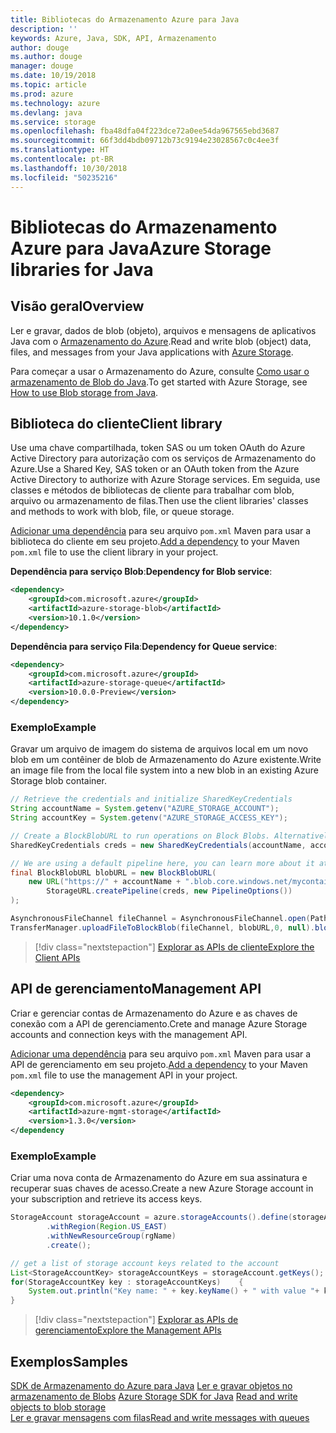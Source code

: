 ```yaml
---
title: Bibliotecas do Armazenamento Azure para Java
description: ''
keywords: Azure, Java, SDK, API, Armazenamento
author: douge
ms.author: douge
manager: douge
ms.date: 10/19/2018
ms.topic: article
ms.prod: azure
ms.technology: azure
ms.devlang: java
ms.service: storage
ms.openlocfilehash: fba48dfa04f223dce72a0ee54da967565ebd3687
ms.sourcegitcommit: 66f3dd4bdb09712b73c9194e23028567c0c4ee3f
ms.translationtype: HT
ms.contentlocale: pt-BR
ms.lasthandoff: 10/30/2018
ms.locfileid: "50235216"
---
```

# <a name="azure-storage-libraries-for-java"></a><span data-ttu-id="b4ea8-103">Bibliotecas do Armazenamento Azure para Java</span><span class="sxs-lookup"><span data-stu-id="b4ea8-103">Azure Storage libraries for Java</span></span>

## <a name="overview"></a><span data-ttu-id="b4ea8-104">Visão geral</span><span class="sxs-lookup"><span data-stu-id="b4ea8-104">Overview</span></span>

<span data-ttu-id="b4ea8-105">Ler e gravar, dados de blob (objeto), arquivos e mensagens de aplicativos Java com o [Armazenamento do Azure](/azure/storage/storage-introduction).</span><span class="sxs-lookup"><span data-stu-id="b4ea8-105">Read and write blob (object) data, files, and messages from your Java applications with [Azure Storage](/azure/storage/storage-introduction).</span></span>

<span data-ttu-id="b4ea8-106">Para começar a usar o Armazenamento do Azure, consulte [Como usar o armazenamento de Blob do Java](/azure/storage/blobs/storage-quickstart-blobs-java-v10).</span><span class="sxs-lookup"><span data-stu-id="b4ea8-106">To get started with Azure Storage, see [How to use Blob storage from Java](/azure/storage/blobs/storage-quickstart-blobs-java-v10).</span></span>

## <a name="client-library"></a><span data-ttu-id="b4ea8-107">Biblioteca do cliente</span><span class="sxs-lookup"><span data-stu-id="b4ea8-107">Client library</span></span>

<span data-ttu-id="b4ea8-108">Use uma chave compartilhada, token SAS ou um token OAuth do Azure Active Directory para autorização com os serviços de Armazenamento do Azure.</span><span class="sxs-lookup"><span data-stu-id="b4ea8-108">Use a Shared Key, SAS token or an OAuth token from the Azure Active Directory to authorize with Azure Storage services.</span></span> <span data-ttu-id="b4ea8-109">Em seguida, use classes e métodos de bibliotecas de cliente para trabalhar com blob, arquivo ou armazenamento de filas.</span><span class="sxs-lookup"><span data-stu-id="b4ea8-109">Then use the client libraries' classes and methods to work with blob, file, or queue storage.</span></span> 

<span data-ttu-id="b4ea8-110">[Adicionar uma dependência](https://maven.apache.org/guides/getting-started/index.html#How_do_I_use_external_dependencies) para seu arquivo `pom.xml` Maven para usar a biblioteca do cliente em seu projeto.</span><span class="sxs-lookup"><span data-stu-id="b4ea8-110">[Add a dependency](https://maven.apache.org/guides/getting-started/index.html#How_do_I_use_external_dependencies) to your Maven `pom.xml` file to use the client library in your project.</span></span>   

<span data-ttu-id="b4ea8-111">**Dependência para serviço Blob**:</span><span class="sxs-lookup"><span data-stu-id="b4ea8-111">**Dependency for Blob service**:</span></span>
```XML
<dependency>
    <groupId>com.microsoft.azure</groupId>
    <artifactId>azure-storage-blob</artifactId>
    <version>10.1.0</version>
</dependency>
```

<span data-ttu-id="b4ea8-112">**Dependência para serviço Fila**:</span><span class="sxs-lookup"><span data-stu-id="b4ea8-112">**Dependency for Queue service**:</span></span>
```XML
<dependency>
    <groupId>com.microsoft.azure</groupId>
    <artifactId>azure-storage-queue</artifactId>
    <version>10.0.0-Preview</version>
</dependency>
```


### <a name="example"></a><span data-ttu-id="b4ea8-113">Exemplo</span><span class="sxs-lookup"><span data-stu-id="b4ea8-113">Example</span></span>

<span data-ttu-id="b4ea8-114">Gravar um arquivo de imagem do sistema de arquivos local em um novo blob em um contêiner de blob de Armazenamento do Azure existente.</span><span class="sxs-lookup"><span data-stu-id="b4ea8-114">Write an image file from the local file system into a new blob in an existing Azure Storage blob container.</span></span>


```java
// Retrieve the credentials and initialize SharedKeyCredentials
String accountName = System.getenv("AZURE_STORAGE_ACCOUNT");
String accountKey = System.getenv("AZURE_STORAGE_ACCESS_KEY");

// Create a BlockBlobURL to run operations on Block Blobs. Alternatively create a ServiceURL, or ContainerURL for operations on Blob service, and Blob containers
SharedKeyCredentials creds = new SharedKeyCredentials(accountName, accountKey);

// We are using a default pipeline here, you can learn more about it at https://github.com/Azure/azure-storage-java/wiki/Azure-Storage-Java-V10-Overview
final BlockBlobURL blobURL = new BlockBlobURL(
    new URL("https://" + accountName + ".blob.core.windows.net/mycontainer/myimage.jpg"), 
        StorageURL.createPipeline(creds, new PipelineOptions())
);

AsynchronousFileChannel fileChannel = AsynchronousFileChannel.open(Paths.get("myimage.jpg"));
TransferManager.uploadFileToBlockBlob(fileChannel, blobURL,0, null).blockingGet();
```

> [!div class="nextstepaction"]
> [<span data-ttu-id="b4ea8-115">Explorar as APIs de cliente</span><span class="sxs-lookup"><span data-stu-id="b4ea8-115">Explore the Client APIs</span></span>](/java/api/overview/azure/storage/client)

## <a name="management-api"></a><span data-ttu-id="b4ea8-116">API de gerenciamento</span><span class="sxs-lookup"><span data-stu-id="b4ea8-116">Management API</span></span>

<span data-ttu-id="b4ea8-117">Criar e gerenciar contas de Armazenamento do Azure e as chaves de conexão com a API de gerenciamento.</span><span class="sxs-lookup"><span data-stu-id="b4ea8-117">Crete and manage Azure Storage accounts and connection keys with the management API.</span></span>

<span data-ttu-id="b4ea8-118">[Adicionar uma dependência](https://maven.apache.org/guides/getting-started/index.html#How_do_I_use_external_dependencies) para seu arquivo `pom.xml` Maven para usar a API de gerenciamento em seu projeto.</span><span class="sxs-lookup"><span data-stu-id="b4ea8-118">[Add a dependency](https://maven.apache.org/guides/getting-started/index.html#How_do_I_use_external_dependencies) to your Maven `pom.xml` file to use the management API in your project.</span></span>  

```XML
<dependency>
    <groupId>com.microsoft.azure</groupId>
    <artifactId>azure-mgmt-storage</artifactId>
    <version>1.3.0</version>
</dependency
```   

### <a name="example"></a><span data-ttu-id="b4ea8-119">Exemplo</span><span class="sxs-lookup"><span data-stu-id="b4ea8-119">Example</span></span>

<span data-ttu-id="b4ea8-120">Criar uma nova conta de Armazenamento do Azure em sua assinatura e recuperar suas chaves de acesso.</span><span class="sxs-lookup"><span data-stu-id="b4ea8-120">Create a new Azure Storage account in your subscription and retrieve its access keys.</span></span>

```java
StorageAccount storageAccount = azure.storageAccounts().define(storageAccountName)
        .withRegion(Region.US_EAST)
        .withNewResourceGroup(rgName)
        .create();

// get a list of storage account keys related to the account
List<StorageAccountKey> storageAccountKeys = storageAccount.getKeys();
for(StorageAccountKey key : storageAccountKeys)    {
    System.out.println("Key name: " + key.keyName() + " with value "+ key.value());
}
```

> [!div class="nextstepaction"]
> [<span data-ttu-id="b4ea8-121">Explorar as APIs de gerenciamento</span><span class="sxs-lookup"><span data-stu-id="b4ea8-121">Explore the Management APIs</span></span>](/java/api/overview/azure/storage/management)


## <a name="samples"></a><span data-ttu-id="b4ea8-122">Exemplos</span><span class="sxs-lookup"><span data-stu-id="b4ea8-122">Samples</span></span>

<span data-ttu-id="b4ea8-123">[SDK de Armazenamento do Azure para Java](https://github.com/azure/azure-storage-java)
[Ler e gravar objetos no armazenamento de Blobs](https://github.com/Azure-Samples/storage-blobs-java-v10-quickstart) </span><span class="sxs-lookup"><span data-stu-id="b4ea8-123">[Azure Storage SDK for Java](https://github.com/azure/azure-storage-java)
[Read and write objects to blob storage](https://github.com/Azure-Samples/storage-blobs-java-v10-quickstart) </span></span>  
[<span data-ttu-id="b4ea8-124">Ler e gravar mensagens com filas</span><span class="sxs-lookup"><span data-stu-id="b4ea8-124">Read and write messages with queues</span></span>](https://github.com/Azure-Samples/storage-queue-java-getting-started)   
